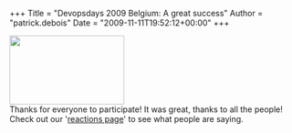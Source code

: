 +++
Title = "Devopsdays 2009 Belgium: A great success"
Author = "patrick.debois"
Date = "2009-11-11T19:52:12+00:00"
+++

<a href="/blog/wp-content/uploads/2010/02/devopsdays-large-transparent.png"><img title="devopsdays-large-transparent" class="size-medium wp-image-122 alignnone" src="/blog/wp-content/uploads/2010/02/devopsdays-large-transparent.png" height="121" alt="" width="201" /></a>
<br>
Thanks for everyone to participate! It was great, thanks to all the people!
<br>
Check out our '<a href="/events/2009-ghent/reactions">reactions page</a>' to see what people are saying.
